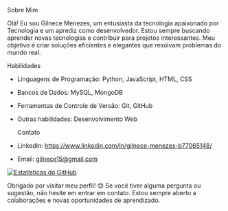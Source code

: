    Sobre Mim
   
Olá! Eu sou Gilnece Menezes, um entusiasta da tecnologia apaixonado por Tecnologia e um aprediz como desenvolvedor. Estou sempre buscando aprender novas tecnologias e contribuir para projetos interessantes. Meu objetivo é criar soluções eficientes e elegantes que resolvam problemas do mundo real.

   Habilidades
- Linguagens de Programação: Python, JavaScript, HTML, CSS
- Bancos de Dados: MySQL, MongoDB
- Ferramentas de Controle de Versão: Git, GitHub
- Outras habilidades: Desenvolvimento Web


   Contato
- LinkedIn: https://www.linkedin.com/in/gilnece-menezes-b77065148/
- Email: gilnece15@gmail.com

   
[![Estatísticas do GitHub](https://github-readme-stats.vercel.app/api?username=Gilnece)](https://github.com/Gilnece/github-readme-stats)



   Obrigado por visitar meu perfil! 😊
Se você tiver alguma pergunta ou sugestão, não hesite em entrar em contato. Estou sempre aberto a colaborações e novas oportunidades de aprendizado.
